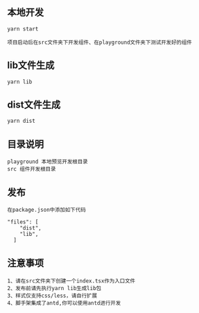 ## 本地开发

```
yarn start

项目启动后在src文件夹下开发组件、在playground文件夹下测试开发好的组件
```

## lib文件生成

```
yarn lib
```

## dist文件生成

```
yarn dist
```

## 目录说明

```
playground 本地预览开发根目录
src 组件开发根目录
```

## 发布
```
在package.json中添加如下代码

"files": [
    "dist",
    "lib",
  ]
```

## 注意事项

```
1、请在src文件夹下创建一个index.tsx作为入口文件
2、发布前请先执行yarn lib生成lib包
3、样式仅支持css/less，请自行扩展
4、脚手架集成了antd,你可以使用antd进行开发
```